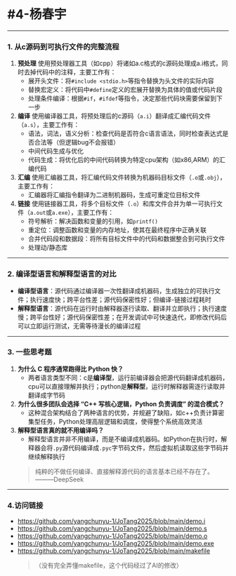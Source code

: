 # #4-杨春宇
*****

### 1. 从c源码到可执行文件的完整流程

1. **预处理**
    使用预处理器工具（如cpp）将诸如a.c格式的c源码处理成a.i格式，同时去掉代码中的注释，主要工作有：
    - 展开头文件：将`#include <stdio.h>`等指令替换为头文件的实际内容
    - 替换宏定义：将代码中`#define`定义的宏展开替换为具体的值或代码片段
    - 处理条件编译：根据`#if`，`#ifdef`等指令，决定那些代码块需要保留到下一步
2. **编译**
    使用编译器工具，将预处理后的c源码（`a.i`）翻译成汇编代码文件（`a.s`），主要工作有：
    - 语法，词法，语义分析：检查代码是否符合c语言语法，同时检查表达式是否合法等（但逻辑bug不会报错）
    - 中间代码生成与优化
    - 代码生成：将优化后的中间代码转换为特定cpu架构（如x86,ARM）的汇编代码
3. **汇编**
    使用汇编器工具，将汇编代码文件转换为机器码目标文件（`.o`或`.obj`），主要工作有：
    - 汇编器将汇编指令翻译为二进制机器码，生成可重定位目标文件
4. **链接**
    使用链接器工具，将多个目标文件（`.o`）和库文件合并为单一可执行文件（`a.out`或`a.exe`），主要工作有：
    - 符号解析：解决函数和变量的引用，如`printf()`
    - 重定位：调整函数和变量的内存地址，使其在最终程序中正确关联
    - 合并代码段和数据段：将所有目标文件中的代码和数据整合到可执行文件
    - 处理动/静态库
*****

### 2. 编译型语言和解释型语言的对比

- **编译型语言**：源代码通过编译器一次性翻译成机器码，生成独立的可执行文件；执行速度快；跨平台性差；源代码保密性好；但编译-链接过程耗时
- **解释型语言**：源代码在运行时由解释器逐行读取、翻译并立即执行；执行速度慢；跨平台性好；源代码保密性差；在开发调试中可快速迭代，即修改代码后可以立即运行测试，无需等待漫长的编译过程
*****
  
### 3. 一些思考题

1. **为什么 C 程序通常跑得比 Python 快？**
    - 两者语言类型不同：c是**编译型**，运行前编译器会把源代码翻译成机器码，cpu可以直接理解并执行；python是**解释型**，运行时解释器需逐行读取并翻译成字节码
2. **为什么很多团队会选择 “C++ 写核心逻辑，Python 负责调度” 的混合模式？**
   - 这种混合架构结合了两种语言的优势，并规避了缺陷，如c++负责计算密集型任务，Python处理高层逻辑和调度，使得整个系统高效灵活
3. **解释型语言真的就不用编译吗？**
   - 解释型语言并非不用编译，而是不编译成机器码。如Python在执行时，解释器会将`.py`源代码编译成`.pyc`字节码文件，然后虚拟机读取这些字节码并继续解释执行
   > 纯粹的不做任何编译、直接解释源代码的语言基本已经不存在了。             
   ———DeepSeek

*****
### 4.访问链接
- https://github.com/yangchunyu-1/JoTang2025/blob/main/demo.i
- https://github.com/yangchunyu-1/JoTang2025/blob/main/demo.s
- https://github.com/yangchunyu-1/JoTang2025/blob/main/demo.o
- https://github.com/yangchunyu-1/JoTang2025/blob/main/demo.exe
- https://github.com/yangchunyu-1/JoTang2025/blob/main/makefile
  >（没有完全弄懂makefile，这个代码经过了AI的修改）
   